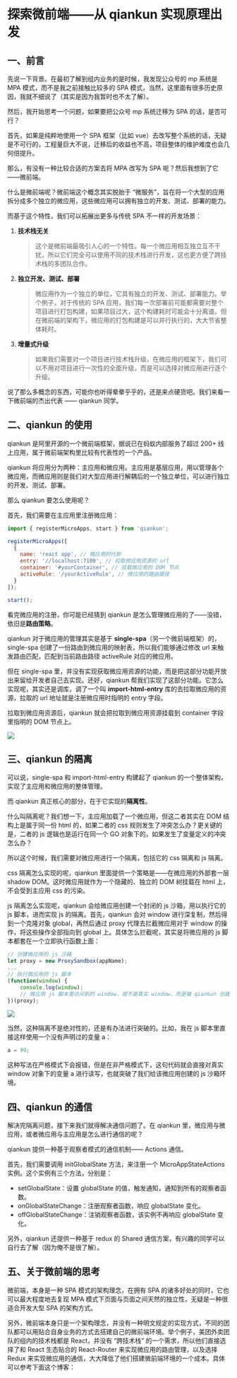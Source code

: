 # 探索微前端——从 qiankun 实现原理出发

## 一、前言

先说一下背景。在最初了解到组内业务的是时候，我发现公众号的 mp 系统是 MPA 模式，而不是我之前接触比较多的 SPA 模式，当然，这里面有很多历史原因，我就不细说了（其实是因为我暂时也不太了解）。

然后，我开始思考一个问题，如果要把公众号 mp 系统迁移为 SPA 的话，是否可行？

首先，如果是纯粹地使用一个  SPA 框架（比如 vue）去改写整个系统的话，无疑是不可行的，工程量巨大不说，迁移后的收益也不高，项目整体的维护难度也会几何倍提升。

那么，有没有一种比较合适的方案去将 MPA 改写为 SPA 呢？然后我想到了它——微前端。

什么是微前端呢？微前端这个概念其实脱胎于 “微服务”，旨在将一个大型的应用拆分成多个独立的微应用，这些微应用可以拥有独立的开发、测试、部署的能力。

而基于这个特性，我们可以拓展出更多与传统 SPA 不一样的开发场景：

1. **技术栈无关**
   
	> 这个是微前端最吸引人心的一个特性。每一个微应用相互独立互不干扰，所以它们完全可以使用不同的技术栈进行开发，这也更方便了跨技术栈的多团队合作。

2. **独立开发、测试、部署**

   > 微应用作为一个独立的单位，它具有独立的开发、测试、部署能力。举个例子，对于传统的 SPA 应用，我们每一次部署前可能都需要对整个项目进行打包构建，如果项目过大，这个构建耗时可能会十分离谱。但在微前端的架构下，微应用的打包构建是可以并行执行的，大大节省整体耗时。


3. **增量式升级**

   > 如果我们需要对一个项目进行技术栈升级，在微应用的框架下，我们可以不用对项目进行一次性的全面升级，而是可以选择对微应用进行逐个升级。


说了那么多概念的东西，可能你也听得晕晕乎乎的，还是来点硬货吧。我们来看一下微前端的杰出代表 —— qiankun 同学。

## 二、qiankun 的使用

qiankun 是阿里开源的一个微前端框架，据说已在蚂蚁内部服务了超过 200+ 线上应用，属于微前端架构里比较有代表性的一个产品。

qiankun 将应用分为两种：主应用和微应用。主应用是基层应用，用以管理各个微应用，而微应用则是我们对大型应用进行解耦后的一个独立单位，可以进行独立的开发、测试、部署。

那么 qiankun 要怎么使用呢？

首先，我们需要在主应用里注册微应用：

```js
import { registerMicroApps, start } from 'qiankun';

registerMicroApps([
  {
    name: 'react app', // 微应用的代称
    entry: '//localhost:7100', // 拉取微应用资源的 url
    container: '#yourContainer', // 挂载微应用的 DOM 节点
    activeRule: '/yourActiveRule', // 微应用的路由路径
  }
]);

start();
```

看完微应用的注册，你可能已经猜到 qiankun 是怎么管理微应用的了——没错，依旧是**路由策略**。

qiankun 对于微应用的管理其实是基于 **single-spa**（另一个微前端框架）的，single-spa 创建了一份路由到微应用的映射表，所以我们能够通过修改 url 来触发路由匹配，匹配到当前路由路径 activeRule 对应的微应用。

但在 single-spa 里，并没有实现获取微应用资源的功能，而是把这部分功能开放出来留给开发者自己去实现。还好，qiankun 帮我们实现了这部分功能。它怎么实现呢，其实还是调库，调了一个叫 **import-html-entry** 库的去拉取微应用的资源，拉取的 url 地址就是注册微应用时指明的 entry 字段。

拉取到微应用资源后，qiankun 就会把拉取到微应用资源挂载到 container 字段里指明的 DOM 节点上。

![](https://ftp.bmp.ovh/imgs/2021/04/4b27183e7b51a00d.png)

## 三、qiankun 的隔离

可以说，single-spa 和 import-html-entry 构建起了 qiankun 的一个整体架构，实现了主应用和微应用的整体管理。

而 qiankun 真正核心的部分，在于它实现的**隔离性**。

什么叫隔离呢？我们想一下，主应用加载了一个微应用，但这二者其实在 DOM 结构上是属于同一份 html 的，如果二者的 css 规则发生了冲突怎么办？更关键的是，二者的 js 逻辑也是运行在同一个 GO 对象下的，如果发生了变量定义的冲突怎么办？

所以这个时候，我们需要对微应用进行一个隔离，包括它的 css 隔离和 js 隔离。

css 隔离怎么实现的呢，qiankun 里面提供一个策略是——在微应用的外部套一层 shadow DOM。这时微应用就作为一个隐藏的、独立的 DOM 树挂载在 html 上，不会受到主应用 css 的污染。

js 隔离怎么实现呢，qiankun 会给微应用创建一个封闭的 js 沙箱，用以执行它的 js 脚本，进而实现 js 的隔离。首先，qiankun 会对 window 进行深复制，然后得到一个克隆对象 global，再然后通过 proxy 代理去拦截微应用对于 window 的操作，将这些操作全部指向到 global 上。具体怎么拦截呢，其实是将微应用的 js 脚本都套在一个立即执行函数上面：
```js
// 创建微应用的 js 沙箱
let proxy = new ProxySandbox(appName);
...
// 执行微应用的 js 脚本
(function(window) {
	console.log(window);
	// 微应用 js 脚本里访问到的 window，就不是真实 window，而是被 qiankun 创建出来的 js 沙箱
})(proxy);
```
![](https://ftp.bmp.ovh/imgs/2021/04/5801b22096d6347a.png)

当然，这种隔离不是绝对性的，还是有办法进行突破的。比如，我在 js 脚本里直接这样使用一个没有声明过的变量 a：
```js
a = 99;
```
这种写法在严格模式下会报错，但是在非严格模式下，这句代码就会直接对真实 window 对象下的变量 a 进行读写，也就突破了我们给该微应用创建的 js 沙箱环境。

## 四、qiankun 的通信

解决完隔离问题，接下来我们就得解决通信问题了。在 qiankun 里，微应用与微应用，或者微应用与主应用是怎么进行通信的呢？

qiankun 提供一种基于观察者模式的通信机制—— Actions 通信。

首先，我们需要调用 initGlobalState 方法，来注册一个 MicroAppStateActions 实例。这个实例有三个方法，分别是：

+ setGlobalState：设置 globalState 的值，触发通知，通知到所有的观察者函数。
+ onGlobalStateChange：注册观察者函数，响应 globalState 变化。
+ offGlobalStateChange：注销观察者函数，该实例不再响应 globalState 变化。

另外，qiankun 还提供一种基于 redux 的 Shared 通信方案，有兴趣的同学可以自行去了解（因为俺不是很了解）。

## 五、关于微前端的思考

微前端，本身是一种 SPA 模式的架构理念，在拥有 SPA 的诸多好处的同时，它也可以最大程度地去复现 MPA 模式下页面与页面之间天然的独立性，无疑是一种很适合开发大型 SPA 的架构方式。

另外，微前端本身只是一个架构理念，并没有一种明文规定的实现方式，不同的团队都可以用贴合自身业务的方式去搭建自己的微前端环境。举个例子，美团外卖团队的组内的技术栈都是 React，并没有 “跨技术栈” 的一个需求，所以他们直接选择了和 React 生态贴合的 React-Router 来实现微应用的路由管理，以及选择 Redux 来实现微应用的通信，大大降低了他们搭建微前端环境的一个成本。具体可以参考下面这个博客：

[微前端在美团外卖的实践]:https://tech.meituan.com/2020/02/27/meituan-waimai-micro-frontends-practice.html




